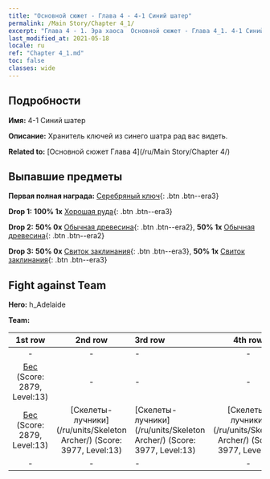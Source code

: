 ```yaml
---
title: "Основной сюжет - Глава 4 - 4-1 Синий шатер"
permalink: /Main Story/Chapter 4_1/
excerpt: "Глава 4 - 1. Эра хаоса  Основной сюжет - Глава 4_1. 4-1 Синий шатер"
last_modified_at: 2021-05-18
locale: ru
ref: "Chapter 4_1.md"
toc: false
classes: wide
---
```


## Подробности

 **Имя:** 4-1 Синий шатер

 **Описание:** Хранитель ключей из синего шатра рад вас видеть.

 **Related to:** [Основной сюжет Глава 4](/ru/Main Story/Chapter 4/)

## Выпавшие предметы

 **Первая полная награда:** [Серебряный ключ](/ItemsRU/con_693/){: .btn .btn--era3}

 **Drop 1:** **100% 1x** [Хорошая руда](/ItemsRU/mat_12/){: .btn .btn--era3}

 **Drop 2:** **50% 0x** [Обычная древесина](/ItemsRU/mat_7/){: .btn .btn--era2}, **50% 1x** [Обычная древесина](/ItemsRU/mat_7/){: .btn .btn--era2}

 **Drop 3:** **50% 0x** [Свиток заклинания](/ItemsRU/con_694/){: .btn .btn--era3}, **50% 1x** [Свиток заклинания](/ItemsRU/con_694/){: .btn .btn--era3}


## Fight against Team
 **Hero:** h_Adelaide

 **Team:**


  | 1st row | 2nd row | 3rd row | 4th row |
  |:----:|:----:|:----|:----:|
  | - | - | - | - |
  | [Бес](/ru/units/Imp/) (Score: 2879, Level:13)  | - | - | - |
  | [Бес](/ru/units/Imp/) (Score: 2879, Level:13)  | [Скелеты-лучники](/ru/units/Skeleton Archer/) (Score: 3977, Level:13)  | [Скелеты-лучники](/ru/units/Skeleton Archer/) (Score: 3977, Level:13)  | [Скелеты-лучники](/ru/units/Skeleton Archer/) (Score: 3977, Level:13)  |
  | - | - | - | - |


